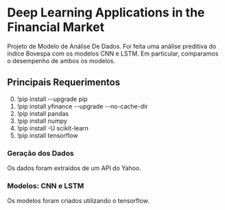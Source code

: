 # Deep Learning Applications in the Financial Market


Projeto de Modelo de Análise De Dados. Foi feita uma análise preditiva do índice Bovespa com os modelos CNN e LSTM. Em particular, comparamos o desempenho de ambos os modelos.    



## Principais Requerimentos
0. !pip install --upgrade pip
1. !pip install yfinance --upgrade --no-cache-dir
2. !pip install pandas
4. !pip install numpy
3. !pip install -U scikit-learn
5. !pip install tensorflow


### Geração dos Dados 

Os dados foram extraídos de um API do Yahoo. 

### Modelos: CNN e LSTM

Os modelos foram criados utilizando o tensorflow.


